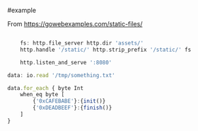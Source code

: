#example

From https://gowebexamples.com/static-files/

```go

    fs: http.file_server http.dir 'assets/'
    http.handle '/static/' http.strip_prefix '/static/' fs

    http.listen_and_serve ':8080'
```


```js
data: io.read '/tmp/something.txt'

data.for_each { byte Int
    when_eq byte [
        {'0xCAFEBABE'}:{init()}
        {'0xDEADBEEF'}:{finish()}
    ]
}

```
